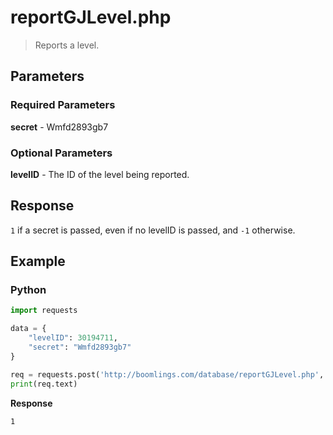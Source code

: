 # reportGJLevel.php

> Reports a level.

## Parameters

### Required Parameters

**secret** - Wmfd2893gb7

### Optional Parameters

**levelID** - The ID of the level being reported.

## Response

`1` if a secret is passed, even if no levelID is passed, and `-1` otherwise.

## Example

<!-- tabs:start -->

### **Python**

```py
import requests

data = {
	"levelID": 30194711,
    "secret": "Wmfd2893gb7"
}

req = requests.post('http://boomlings.com/database/reportGJLevel.php', data=data)
print(req.text)
```

**Response**
```plain
1
```

<!-- tabs:end -->